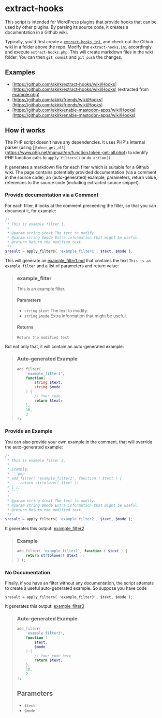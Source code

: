 # extract-hooks

This script is intended for WordPress plugins that provide hooks that can be used by other plugins. By parsing its source code, it creates a documentation in a Github wiki.

Typically, you'd first create a [`extract-hooks.ini`](https://github.com/akirk/extract-hooks/blob/main/extract-hooks.ini), and check out the Github wiki in a folder above the repo. Modify the `extract-hooks.ini` accordingly and execute `extract-hooks.php`. This will create markdown files in the wiki folder. You can then `git commit` and `git push` the changes.

## Examples
- [https://github.com/akirk/extract-hooks/wiki/Hooks](https://github.com/akirk/extract-hooks/wiki/Hooks) (extracted from [example.php](https://github.com/akirk/extract-hooks/blob/main/example.php))
- [https://github.com/akirk/friends/wiki/Hooks](https://github.com/akirk/friends/wiki/Hooks)
- [https://github.com/akirk/enable-mastodon-apps/wiki/Hooks](https://github.com/akirk/enable-mastodon-apps/wiki/Hooks)

## How it works

The PHP script doesn't have any dependencies. It uses PHP's internal parser (using []`token_get_all`](https://www.php.net/manual/en/function.token-get-all.php)) to identify PHP function calls to `apply_filters()` or `do_action()`.

It generates a markdown file for each filter which is suitable for a Github wiki. The page contains potentially provided documentation (via a comment in the source code), an (auto-generated) example, parameters, return value, references to the source code (including extracted source snippet).

### Provide documentation via a Comment
For each filter, it looks at the comment preceeding the filter, so that you can document it, for example:

```php
/*
 * This is example filter 1.
 *
 * @param string $text The text to modify.
 * @param string $mode Extra information that might be useful.
 * @return Return the modified text.
 */
$result = apply_filters( 'example_filter1', $text, $mode );
```

This will generate an [example_filter1.md](https://github.com/akirk/extract-hooks/wiki/example_filter1) that contains the text `This is an example filter` and a list of parameters and return value:

> ### example_filter
>
> This is an example filter.
>
> #### Parameters
> - `string` `$text` The text to modify.
> - `string` `$mode` Extra information that might be useful.
>
> #### Returns
> `Return the modified text`

But not only that, it will contain an auto-generated example:

> ### Auto-generated Example
> ```php
> add_filter(
>     'example_filter1',
>     function(
>         string $text,
>         string $mode
>     ) {
>         // Your code
>         return $text;
>     },
>     10,
>     2
> );
> ```

### Provide an Example
You can also provide your own example in the comment, that will override the auto-generated example:

```php
/*
 * This is example filter 2.
 *
 * Example:
 * ```php
 * add_filter( 'example_filter2', function ( $text ) {
 *     return strtolower( $text );
 * } );
 * ```
 *
 * @param string $text The text to modify.
 * @param string $mode Extra information that might be useful.
 * @return Return the modified text.
 */
$result = apply_filters( 'example_filter2', $text, $mode );
```

It generates this output: [example_filter2](https://github.com/akirk/extract-hooks/wiki/example_filter2)
> ### Example
> ```php
> add_filter( 'example_filter2', function ( $text ) {
>     return strtolower( $text );
> } );
> ```

### No Documentation

Finally, if you have an filter without any documentation, the script attempts to create a useful auto-generated example. So suppose you have code

```
$result = apply_filters( 'example_filter3', $text, $mode );
```

It generates this output: [example_filter3](https://github.com/akirk/extract-hooks/wiki/example_filter3)
> ### Auto-generated Example
>
> ```php
> add_filter(
>     'example_filter3',
>     function (
>         $text,
>         $mode
>     ) {
>         // Your code here
>         return $text;
>     },
>     10,
>     2
> );
> ```
>
> ## Parameters
>
> - `$text`
> - `$mode`

